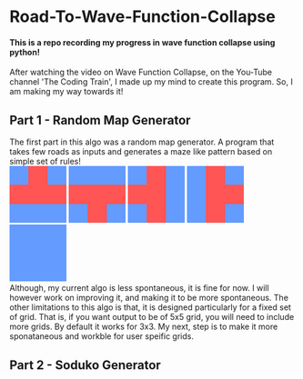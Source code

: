 # Road-To-Wave-Function-Collapse
#### This is a repo recording my progress in wave function collapse using python!
After watching the video on Wave Function Collapse, on the You-Tube channel 'The Coding Train', I made up my mind to create this program.
So, I am making my way towards it!
<br>
## Part 1 - Random Map Generator
The first part in this algo was a random map generator. A program that takes few roads as inputs and generates a maze like pattern based on simple set of rules!
<br>
<img src="map gen\up.png">
<img src="map gen\down.png">
<img src="map gen\left.png">
<img src="map gen\right.png">
<img src="map gen\blank.png">
<br>
Although, my current algo is less spontaneous, it is fine for now. 
I will however work on improving it, and making it to be more spontaneous.
The other limitations to this algo is that, it is designed particularly for a fixed set of grid. That is, if you want output to be of 5x5 grid, you will need to include more grids. By default it works for 3x3.
My next, step is to make it more sponataneous and workble for user speific grids.
<br>
## Part 2 - Soduko Generator
